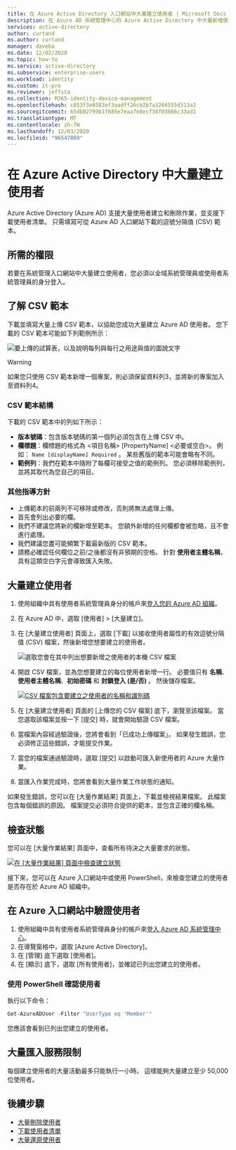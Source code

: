 ```yaml
---
title: 在 Azure Active Directory 入口網站中大量建立使用者 | Microsoft Docs
description: 在 Azure AD 系統管理中心的 Azure Active Directory 中大量新增使用者
services: active-directory
author: curtand
ms.author: curtand
manager: daveba
ms.date: 12/02/2020
ms.topic: how-to
ms.service: active-directory
ms.subservice: enterprise-users
ms.workload: identity
ms.custom: it-pro
ms.reviewer: jeffsta
ms.collection: M365-identity-device-management
ms.openlocfilehash: c653f3e8583ef3aadff26cb2b7a3266555d313a2
ms.sourcegitcommit: 65db02799b1f685e7eaa7e0ecf38f03866c33ad1
ms.translationtype: MT
ms.contentlocale: zh-TW
ms.lasthandoff: 12/03/2020
ms.locfileid: "96547809"
---
```

# <a name="bulk-create-users-in-azure-active-directory"></a>在 Azure Active Directory 中大量建立使用者

Azure Active Directory (Azure AD) 支援大量使用者建立和刪除作業，並支援下載使用者清單。 只需填寫可從 Azure AD 入口網站下載的逗號分隔值 (CSV) 範本。

## <a name="required-permissions"></a>所需的權限

若要在系統管理入口網站中大量建立使用者，您必須以全域系統管理員或使用者系統管理員的身分登入。

## <a name="understand-the-csv-template"></a>了解 CSV 範本

下載並填寫大量上傳 CSV 範本，以協助您成功大量建立 Azure AD 使用者。 您下載的 CSV 範本可能如下列範例所示：

![要上傳的試算表，以及說明每列與每行之用途與值的圖說文字](./media/users-bulk-add/create-template-example.png)

> [!WARNING]
> 如果您只使用 CSV 範本新增一個專案，則必須保留資料列3，並將新的專案加入至資料列4。

### <a name="csv-template-structure"></a>CSV 範本結構

下載的 CSV 範本中的列如下所示：

- **版本號碼**：包含版本號碼的第一個列必須包含在上傳 CSV 中。
- **欄標題**：欄標題的格式為 &lt;項目名稱&gt; [PropertyName] &lt;必要或空白&gt;。 例如： `Name [displayName] Required` 。 某些舊版的範本可能會略有不同。
- **範例列**：我們在範本中隨附了每欄可接受之值的範例列。 您必須移除範例列，並將其取代為您自己的項目。

### <a name="additional-guidance"></a>其他指導方針

- 上傳範本的前兩列不可移除或修改，否則將無法處理上傳。
- 首先會列出必要的欄。
- 我們不建議您將新的欄新增至範本。 您額外新增的任何欄都會被忽略，且不會進行處理。
- 我們建議您盡可能頻繁下載最新版的 CSV 範本。
- 請務必確認任何欄位之前/之後都沒有非預期的空格。 針對 **使用者主體名稱**，具有這類空白字元會導致匯入失敗。

## <a name="to-create-users-in-bulk"></a>大量建立使用者

1. 使用組織中具有使用者系統管理員身分的帳戶來[登入您的 Azure AD 組織](https://aad.portal.azure.com)。
1. 在 Azure AD 中，選取 [使用者] > [大量建立]。
1. 在 [大量建立使用者] 頁面上，選取 [下載] 以接收使用者屬性的有效逗號分隔值 (CSV) 檔案，然後新增您想要建立的使用者。

   ![選取您會在其中列出想要新增之使用者的本機 CSV 檔案](./media/users-bulk-add/upload-button.png)

1. 開啟 CSV 檔案，並為您想要建立的每位使用者新增一行。 必要值只有 **名稱**、**使用者主體名稱**、**初始密碼** 和 **封鎖登入 (是/否)** 。 然後儲存檔案。

   [![CSV 檔案包含要建立之使用者的名稱和識別碼](./media/users-bulk-add/add-csv-file.png)](./media/users-bulk-add/add-csv-file.png#lightbox)

1. 在 [大量建立使用者] 頁面的 [上傳您的 CSV 檔案] 底下，瀏覽至該檔案。 當您選取該檔案並按一下 [提交] 時，就會開始驗證 CSV 檔案。
1. 當檔案內容經過驗證後，您將會看到「已成功上傳檔案」。 如果發生錯誤，您必須修正這些錯誤，才能提交作業。
1. 當您的檔案通過驗證時，選取 [提交] 以啟動可匯入新使用者的 Azure 大量作業。
1. 當匯入作業完成時，您將會看到大量作業工作狀態的通知。

如果發生錯誤，您可以在 [大量作業結果] 頁面上，下載並檢視結果檔案。 此檔案包含每個錯誤的原因。 檔案提交必須符合提供的範本，並包含正確的欄名稱。

## <a name="check-status"></a>檢查狀態

您可以在 [大量作業結果] 頁面中，查看所有待決之大量要求的狀態。

   [![在 [大量作業結果] 頁面中檢查建立狀態](./media/users-bulk-add/bulk-center.png)](./media/users-bulk-add/bulk-center.png#lightbox)

接下來，您可以在 Azure 入口網站中或使用 PowerShell，來檢查您建立的使用者是否存在於 Azure AD 組織中。

## <a name="verify-users-in-the-azure-portal"></a>在 Azure 入口網站中驗證使用者

1. 使用組織中具有使用者系統管理員身分的帳戶來[登入 Azure AD 系統管理中心](https://aad.portal.azure.com)。
1. 在導覽窗格中，選取 [Azure Active Directory]。
1. 在 [管理] 底下選取 [使用者]。
1. 在 [顯示] 底下，選取 [所有使用者]，並確認已列出您建立的使用者。

### <a name="verify-users-with-powershell"></a>使用 PowerShell 確認使用者

執行以下命令：

``` PowerShell
Get-AzureADUser -Filter "UserType eq 'Member'"
```

您應該會看到已列出您建立的使用者。

## <a name="bulk-import-service-limits"></a>大量匯入服務限制

每個建立使用者的大量活動最多只能執行一小時。 這樣能夠大量建立至少 50,000 位使用者。

## <a name="next-steps"></a>後續步驟

- [大量刪除使用者](users-bulk-delete.md)
- [下載使用者清單](users-bulk-download.md)
- [大量還原使用者](users-bulk-restore.md)

